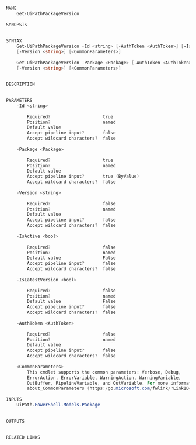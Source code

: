 ﻿```PowerShell

NAME
    Get-UiPathPackageVersion
    
SYNOPSIS
    
    
SYNTAX
    Get-UiPathPackageVersion -Id <string> [-AuthToken <AuthToken>] [-IsActive <bool>] [-IsLatestVersion <bool>] 
    [-Version <string>] [<CommonParameters>]
    
    Get-UiPathPackageVersion -Package <Package> [-AuthToken <AuthToken>] [-IsActive <bool>] [-IsLatestVersion <bool>] 
    [-Version <string>] [<CommonParameters>]
    
    
DESCRIPTION
    

PARAMETERS
    -Id <string>
        
        Required?                    true
        Position?                    named
        Default value                
        Accept pipeline input?       false
        Accept wildcard characters?  false
        
    -Package <Package>
        
        Required?                    true
        Position?                    named
        Default value                
        Accept pipeline input?       true (ByValue)
        Accept wildcard characters?  false
        
    -Version <string>
        
        Required?                    false
        Position?                    named
        Default value                
        Accept pipeline input?       false
        Accept wildcard characters?  false
        
    -IsActive <bool>
        
        Required?                    false
        Position?                    named
        Default value                False
        Accept pipeline input?       false
        Accept wildcard characters?  false
        
    -IsLatestVersion <bool>
        
        Required?                    false
        Position?                    named
        Default value                False
        Accept pipeline input?       false
        Accept wildcard characters?  false
        
    -AuthToken <AuthToken>
        
        Required?                    false
        Position?                    named
        Default value                
        Accept pipeline input?       false
        Accept wildcard characters?  false
        
    <CommonParameters>
        This cmdlet supports the common parameters: Verbose, Debug,
        ErrorAction, ErrorVariable, WarningAction, WarningVariable,
        OutBuffer, PipelineVariable, and OutVariable. For more information, see 
        about_CommonParameters (https:/go.microsoft.com/fwlink/?LinkID=113216). 
    
INPUTS
    UiPath.PowerShell.Models.Package
    
    
OUTPUTS
    
    
RELATED LINKS



```
